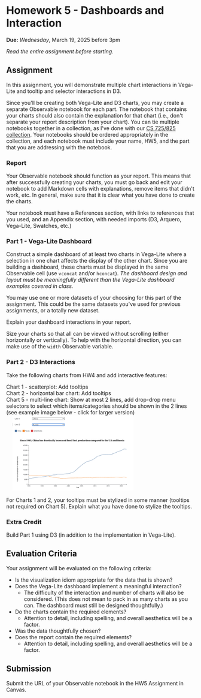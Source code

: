# Homework 5 - Dashboards and Interaction 

**Due:** *Wednesday*, March 19, 2025 before 3pm

*Read the entire assignment before starting.*

## Assignment

In this assignment, you will demonstrate multiple chart interactions in Vega-Lite and tooltip and selector interactions in D3.

Since you'll be creating both Vega-Lite and D3 charts, you may create a separate Observable notebook for each part.  The notebook that contains your charts should also contain the explanation for that chart (i.e., don't separate your report description from your chart).  You can tie multiple notebooks together in a collection, as I've done with our [CS 725/825 collection](https://observablehq.com/collection/@oducs-vis/cs-725).  Your notebooks should be ordered appropriately in the collection, and each notebook must include your name, HW5, and the part that you are addressing with the notebook.

### Report

Your Observable notebook should function as your report. This means that after successfully creating your charts, you must go back and edit your notebook to add Markdown cells with explanations, remove items that didn't work, etc. In general, make sure that it is clear what you have done to create the charts.

Your notebook must have a References section, with links to references that you used, and an Appendix section, with needed imports (D3, Arquero, Vega-Lite, Swatches, etc.)

### Part 1 - Vega-Lite Dashboard

Construct a simple dashboard of at least two charts in Vega-Lite where a selection in one chart affects the display of the other chart.  Since you are building a dashboard, these charts must be displayed in the same Observable cell (use `vconcat` and/or `hconcat`).  *The dashboard design and layout must be meaningfully different than the Vega-Lite dashboard examples covered in class.*

You may use one or more datasets of your choosing for this part of the assignment.  This could be the same datasets you've used for previous assignments, or a totally new dataset.

Explain your dashboard interactions in your report.  

Size your charts so that all can be viewed without scrolling (either horizontally or vertically).  To help with the horizontal direction, you can make use of the `width` Observable variable.

### Part 2 - D3 Interactions

Take the following charts from HW4 and add interactive features:

Chart 1 - scatterplot: Add tooltips  
Chart 2 - horizontal bar chart: Add tooltips  
Chart 5 - multi-line chart: Show at most 2 lines, add drop-drop menu selectors to select which items/categories should be shown in the 2 lines (see example image below - click for larger version)  
&nbsp; &nbsp; <a href="two-line-dropdown-example.png"><img src="two-line-dropdown-example.png" height=200/></a>

For Charts 1 and 2, your tooltips must be stylized in some manner (tooltips not required on Chart 5).  Explain what you have done to stylize the tooltips.

### Extra Credit

Build Part 1 using D3 (in addition to the implementation in Vega-Lite).

## Evaluation Criteria

Your assignment will be evaluated on the following criteria:

* Is the visualization idiom appropriate for the data that is shown?
* Does the Vega-Lite dashboard implement a meaningful interaction?
  * The difficulty of the interaction and number of charts will also be considered. (This does not mean to pack in as many charts as you can. The dashboard must still be designed thoughtfully.)
* Do the charts contain the required elements?
  * Attention to detail, including spelling, and overall aesthetics will be a factor.
* Was the data thoughtfully chosen?
* Does the report contain the required elements?
  * Attention to detail, including spelling, and overall aesthetics will be a factor.

## Submission

Submit the URL of your Observable notebook in the HW5 Assignment in Canvas.
